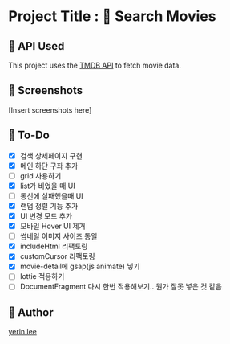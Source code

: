 # Project Title : 🍭 Search Movies

## 💬 API Used
This project uses the [TMDB API](https://developer.themoviedb.org/reference/intro/getting-started) to fetch movie data.

## 💬 Screenshots
[Insert screenshots here]

## 💬 To-Do
- [x] 검색 상세페이지 구현
- [x] 메인 하단 구좌 추가
- [ ] grid 사용하기
- [x] list가 비었을 때 UI
- [ ] 통신에 실패했을때 UI
- [x] 랜덤 정렬 기능 추가
- [x] UI 변경 모드 추가
- [x] 모바일 Hover UI 제거
- [ ] 썸네일 이미지 사이즈 통일
- [x] includeHtml 리팩토링
- [x] customCursor 리팩토링
- [x] movie-detail에 gsap(js animate) 넣기
- [ ] lottie 적용하기
- [ ] DocumentFragment 다시 한번 적용해보기.. 뭔가 잘못 넣은 것 같음

## 💬 Author
[yerin lee](https://github.com/1eeyerin)
